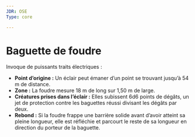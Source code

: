 ```yaml
---
JDR: OSE
Type: core

---
```

# Baguette de foudre

Invoque de puissants traits électriques :

- **Point d’origine :** Un éclair peut émaner d’un point se trouvant jusqu’à 54 m de distance.
- **Zone :** La foudre mesure 18 m de long sur 1,50 m de large.
- **Créatures prises dans l’éclair :** Elles subissent 6d6 points de dégâts, un jet de protection contre les baguettes réussi divisant les dégâts par deux.
- **Rebond :** Si la foudre frappe une barrière solide avant d’avoir atteint sa pleine longueur, elle est réfléchie et parcourt le reste de sa longueur en direction du porteur de la baguette.